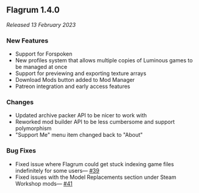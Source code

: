 ## Flagrum 1.4.0

_Released 13 February 2023_

### New Features

- Support for Forspoken
- New profiles system that allows multiple copies of Luminous games to be managed at once
- Support for previewing and exporting texture arrays
- Download Mods button added to Mod Manager
- Patreon integration and early access features

### Changes

- Updated archive packer API to be nicer to work with
- Reworked mod builder API to be less cumbersome and support polymorphism
- "Support Me" menu item changed back to "About"

### Bug Fixes

- Fixed issue where Flagrum could get stuck indexing game files indefinitely for some users— [#39](https://github.com/Kizari/Flagrum/issues/39)
- Fixed issues with the Model Replacements section under Steam Workshop mods— [#41](https://github.com/Kizari/Flagrum/issues/41)
